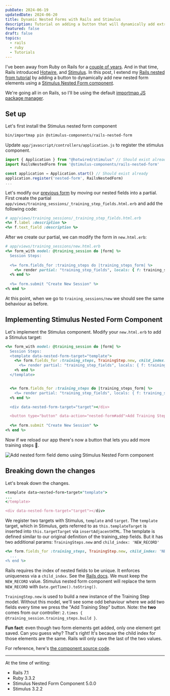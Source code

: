 ```yaml
---
pubDate: 2024-06-19
updatedDate: 2024-06-20
title: Dynamic Nested Forms with Rails and Stimulus
description: Tutorial on adding a button that will dynamically add extra nested form elements with Rails and Stimulus
featured: false
draft: false
topics:
  - rails
  - ruby
  - Tutorials
---
```

I've been away from Ruby on Rails for a [couple of years](https://jonathanyeong.com/what-i-missed-about-ruby/). And in that time, Rails introduced [Hotwire](https://hotwired.dev/), and [Stimulus](https://stimulus.hotwired.dev/). In this post, I extend my [Rails nested from tutorial](https://jonathanyeong.com/what-i-missed-about-ruby/) by adding a button to dynamically add new nested form elements using a [Stimulus Nested Form component](https://www.stimulus-components.com/docs/stimulus-rails-nested-form/).

We're going all in on Rails, so I'll be using the default [importmap JS package manager](https://github.com/rails/importmap-rails).

## Set up
Let's first install the Stimulus nested form component

```bash
bin/importmap pin @stimulus-components/rails-nested-form 
```

Update `app/javascript/controllers/application.js` to register the stimulus component.

```js
import { Application } from "@hotwired/stimulus" // Should exist already
import RailsNestedForm from '@stimulus-components/rails-nested-form'

const application = Application.start() // Should exist already
application.register('nested-form', RailsNestedForm)
...
```

Let's modify our [previous form](https://jonathanyeong.com/nested-forms-in-rails/) by moving our nested fields into a partial. First create the partial `app/views/training_sessions/_training_step_fields.html.erb` and add the following code:

```ruby
# app/views/training_sessions/_training_step_fields.html.erb 
<%= f.label :description %>
<%= f.text_field :description %>
```

After we create our partial, we can modify the form in `new.html.erb`:

```ruby
# app/views/training_sessions/new.html.erb
<%= form_with model: @training_session do |form| %>
  Session Steps:
  
  <%= form.fields_for :training_steps do |training_steps_form| %>
    <%= render partial: "training_step_fields", locals: { f: training_steps_form } %>
  <% end %>
  
  <%= form.submit "Create New Session" %>
<% end %>
```

At this point, when we go to `training_sessions/new` we should see the same behaviour as before.

## Implementing Stimulus Nested Form Component

Let's implement the Stimulus component. Modify your `new.html.erb` to add a Stimulus target:

```ruby
<%= form_with model: @training_session do |form| %>
  Session Steps:
  <template data-nested-form-target="template">
    <%= form.fields_for :training_steps, TrainingStep.new, child_index: 'NEW_RECORD' do |training_steps_form| %>
      <%= render partial: "training_step_fields", locals: { f: training_steps_form }%>
    <% end %>
  </template>


  <%= form.fields_for :training_steps do |training_steps_form| %>
    <%= render partial: "training_step_fields", locals: { f: training_steps_form } %>
  <% end %>

  <div data-nested-form-target="target"></div>

  <button type="button" data-action="nested-form#add">Add Training Step</button>
  
  <%= form.submit "Create New Session" %>
<% end %>
```

Now if we reload our app there's now a button that lets you add more training steps 🎉. 

![Add nested form field demo using Stimulus Nested Form component](https://res.cloudinary.com/jonathan-yeong/image/upload/v1718756584/unsigned_obsidian_uploads/iekjw7427bkqf58y8kaf.gif)

## Breaking down the changes
Let's break down the changes.

```ruby
<template data-nested-form-target="template">
...
</template>

<div data-nested-form-target="target"></div>
```

We register two targets with Stimulus, `template` and `target`. The `template` target, which in Stimulus, gets referred to as `this.templateTarget` is inserted into `this.targetTarget` via `insertAdjacentHTML`. The template is defined similar to our original definition of the training_step fields. But it has two additional params: `TrainingSteps.new` and `child_index: 'NEW_RECORD'`

```ruby
<%= form.fields_for :training_steps, TrainingStep.new, child_index: 'NEW_RECORD' do |training_steps_form| %>
  ...
<% end %>
```

Rails requires the index of nested fields to be unique. It enforces uniqueness via a `child_index`. See the [Rails docs](https://apidock.com/rails/ActionView/Helpers/FormHelper/fields_for#512-Setting-child-index-while-using-nested-attributes-mass-assignment). We must keep the `NEW_RECORD` value. Stimulus nested form component will replace the term `NEW_RECORD` with `Date.getTime().toString()`.

`TrainingStep.new` is used to build a new instance of the Training Step model. Without this model, we'll see some odd behaviour where we add two fields every time we press the "Add Training Step" button. Note: the **two** comes from our controller: `2.times { @training_session.training_steps.build }`. 

**Fun fact**: even though two form elements get added, only one element get saved. Can you guess why? That's right! It's because the child index for those elements are the same. Rails will only save the last of the two values.

For reference, here's [the component source code](https://github.com/stimulus-components/stimulus-rails-nested-form/blob/master/src/index.ts).

---

At the time of writing:

- Rails 7.1
- Ruby 3.3.2
- Stimulus Nested Form Component 5.0.0
- Stimulus 3.2.2